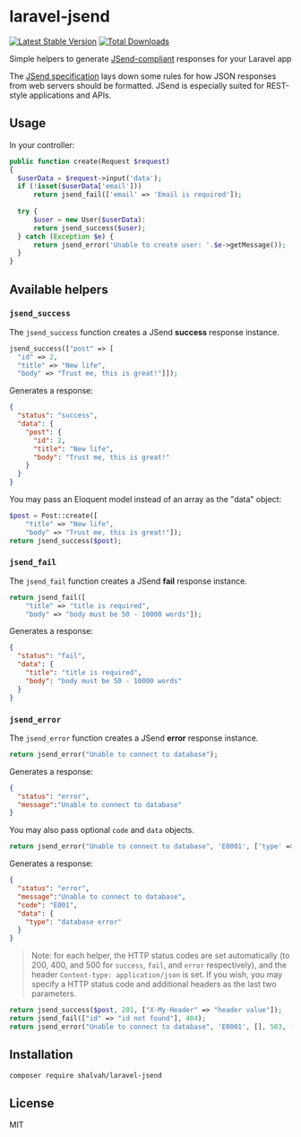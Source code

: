 # laravel-jsend

[![Latest Stable Version](https://poser.pugx.org/shalvah/laravel-jsend/v/stable)](https://packagist.org/packages/shalvah/laravel-jsend) [![Total Downloads](https://poser.pugx.org/shalvah/laravel-jsend/downloads)](https://packagist.org/packages/shalvah/laravel-jsend)

Simple helpers to generate [JSend-compliant](https://labs.omniti.com/labs/jsend) responses for your Laravel app

The [JSend specification](https://labs.omniti.com/labs/jsend) lays down some rules for how JSON responses from web servers should be formatted. JSend is especially suited for REST-style applications and APIs.

## Usage
In your controller:
```php
public function create(Request $request)
{
  $userData = $request->input('data');
  if (!isset($userData['email']))
      return jsend_fail(['email' => 'Email is required']);
  
  try {
      $user = new User($userData):
      return jsend_success($user);
  } catch (Exception $e) {
      return jsend_error('Unable to create user: '.$e->getMessage());
  }
}
```

## Available helpers
### `jsend_success`
The `jsend_success` function creates a JSend **success** response instance.
```php
jsend_success(["post" => [
  "id" => 2,
  "title" => "New life",
  "body" => "Trust me, this is great!"]]);
```

Generates a response:
```json
{
  "status": "success",
  "data": {
    "post": {
      "id": 2,
      "title": "New life",
      "body": "Trust me, this is great!"
    }
  }
}
```
You may pass an Eloquent model instead of an array as the "data" object:

```php
$post = Post::create([
    "title" => "New life",
    "body" => "Trust me, this is great!"]);
return jsend_success($post);
```

### `jsend_fail`
The `jsend_fail` function creates a JSend **fail** response instance.
```php
return jsend_fail([
    "title" => "title is required",
    "body" => "body must be 50 - 10000 words"]);
```

Generates a response:
```json
{
  "status": "fail",
  "data": {
    "title": "title is required",
    "body": "body must be 50 - 10000 words"
  }
}
```

### `jsend_error`
The `jsend_error` function creates a JSend **error** response instance.
```php
return jsend_error("Unable to connect to database");
```

Generates a response:
```json
{
  "status": "error",
  "message":"Unable to connect to database"
}
```
You may also pass optional `code` and `data` objects.
```php
return jsend_error("Unable to connect to database", 'E0001', ['type' => 'database error']);
```

Generates a response:
```json
{
  "status": "error",
  "message":"Unable to connect to database",
  "code": "E001",
  "data": {
    "type": "database error"
  }
}
```

> Note: for each helper, the HTTP status codes are set automatically (to 200, 400, and 500 for `success`, `fail`, and `error` respectively), and the header `Content-type: application/json` is set. If you wish, you may specify a HTTP status code and additional headers as the last two parameters.
```php
return jsend_success($post, 201, ["X-My-Header" => "header value"]);
return jsend_fail(["id" => "id not found"], 404);
return jsend_error("Unable to connect to database", 'E0001', [], 503, ["X-My-Header" => "header value"]);
```

## Installation
```bash
composer require shalvah/laravel-jsend
```

## License
MIT
